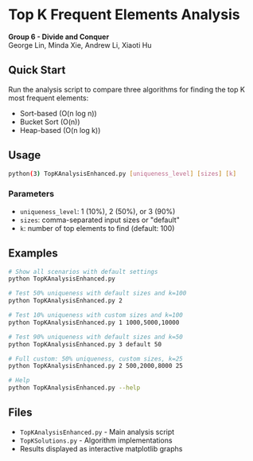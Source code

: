 # Top K Frequent Elements Analysis

**Group 6 - Divide and Conquer**  
George Lin, Minda Xie, Andrew Li, Xiaoti Hu

## Quick Start

Run the analysis script to compare three algorithms for finding the top K most frequent elements:
- Sort-based (O(n log n))
- Bucket Sort (O(n)) 
- Heap-based (O(n log k))

## Usage

```bash
python(3) TopKAnalysisEnhanced.py [uniqueness_level] [sizes] [k]
```

### Parameters
- `uniqueness_level`: 1 (10%), 2 (50%), or 3 (90%)
- `sizes`: comma-separated input sizes or "default" 
- `k`: number of top elements to find (default: 100)

## Examples

```bash
# Show all scenarios with default settings
python TopKAnalysisEnhanced.py

# Test 50% uniqueness with default sizes and k=100
python TopKAnalysisEnhanced.py 2

# Test 10% uniqueness with custom sizes and k=100  
python TopKAnalysisEnhanced.py 1 1000,5000,10000

# Test 90% uniqueness with default sizes and k=50
python TopKAnalysisEnhanced.py 3 default 50

# Full custom: 50% uniqueness, custom sizes, k=25
python TopKAnalysisEnhanced.py 2 500,2000,8000 25

# Help
python TopKAnalysisEnhanced.py --help
```


## Files

- `TopKAnalysisEnhanced.py` - Main analysis script
- `TopKSolutions.py` - Algorithm implementations
- Results displayed as interactive matplotlib graphs